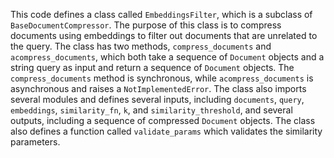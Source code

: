 This code defines a class called `EmbeddingsFilter`, which is a subclass of `BaseDocumentCompressor`. The purpose of this class is to compress documents using embeddings to filter out documents that are unrelated to the query. The class has two methods, `compress_documents` and `acompress_documents`, which both take a sequence of `Document` objects and a string query as input and return a sequence of `Document` objects. The `compress_documents` method is synchronous, while `acompress_documents` is asynchronous and raises a `NotImplementedError`. The class also imports several modules and defines several inputs, including `documents`, `query`, `embeddings`, `similarity_fn`, `k`, and `similarity_threshold`, and several outputs, including a sequence of compressed `Document` objects. The class also defines a function called `validate_params` which validates the similarity parameters.


